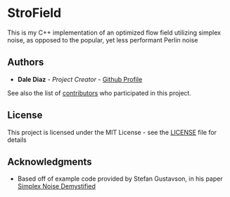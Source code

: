 # StroField

This is my C++ implementation of an optimized flow field utilizing simplex noise, as opposed to the popular, yet less performant Perlin noise

## Authors

* **Dale Diaz** - *Project Creator* - [Github Profile](https://github.com/Stropheum)

See also the list of [contributors](https://github.com/your/project/contributors) who participated in this project.

## License

This project is licensed under the MIT License - see the [LICENSE](LICENSE.md) file for details

## Acknowledgments

* Based off of example code provided by Stefan Gustavson, in his paper [Simplex Noise Demystified](http://staffwww.itn.liu.se/%7Estegu/simplexnoise/simplexnoise.pdf#G999585)